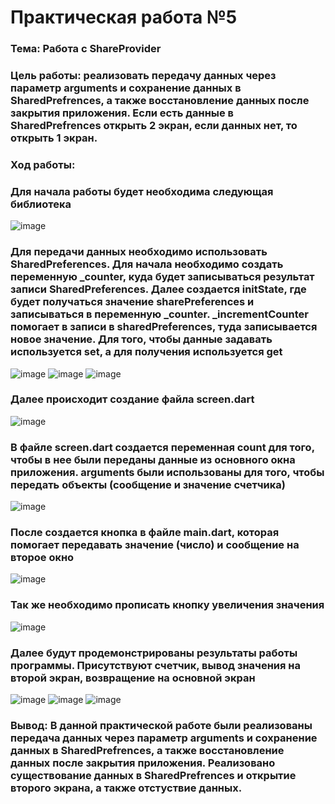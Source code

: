 # Практическая работа №5

### Тема: Работа с ShareProvider
### Цель работы: реализовать передачу данных через параметр arguments и сохранение данных в SharedPrefrences, а также восстановление данных после закрытия приложения. Если есть данные в SharedPrefrences открыть 2 экран, если данных нет, то открыть 1 экран. 
###
### Ход работы:
### Для начала работы будет необходима следующая библиотека
![image](https://user-images.githubusercontent.com/99389490/206819108-6e35eaf1-a33c-470a-a032-d8397df5baf5.png)
###
### Для передачи данных необходимо использовать SharedPreferences. Для начала необходимо создать переменную _counter, куда будет записываться результат записи SharedPreferences. Далее создается initState, где будет получаться значение sharePreferences и записываться в переменную _counter. _incrementCounter помогает в записи в sharedPreferences, туда записывается новое значение. Для того, чтобы данные задавать используется set, а для получения используется get
![image](https://user-images.githubusercontent.com/99389490/206819640-aa2bfb47-c805-4e0d-9783-19c458d1d254.png)
![image](https://user-images.githubusercontent.com/99389490/206819613-2bbb878f-cd13-4c34-ba6f-8afea9fd59d5.png)
![image](https://user-images.githubusercontent.com/99389490/206819336-99a3451c-4f0d-4b00-a7f6-28e6f9de6715.png)
###
### Далее происходит создание файла screen.dart
![image](https://user-images.githubusercontent.com/99389490/206819830-9a4bf67b-aea3-440e-a08d-6ad419acf1dd.png)
###
### В файле screen.dart создается переменная count для того, чтобы в нее были переданы данные из основного окна приложения. arguments были использованы для того, чтобы передать объекты (сообщение и значение счетчика)
![image](https://user-images.githubusercontent.com/99389490/206819886-b59395aa-4a9e-48f7-9783-bb06156189d9.png)
###
### После cоздается кнопка в файле main.dart, которая помогает передавать значение (число) и сообщение на второе окно 
![image](https://user-images.githubusercontent.com/99389490/206821683-3b0b431b-323c-47d9-b3e6-17b656333198.png)
###
### Так же необходимо прописать кнопку увеличения значения
![image](https://user-images.githubusercontent.com/99389490/206821093-eae7101e-307e-4b83-83c8-805e6972214e.png)
###
### Далее будут продемонстрированы результаты работы программы. Присутствуют счетчик, вывод значения на второй экран, возвращение на основной экран
![image](https://user-images.githubusercontent.com/99389490/206821182-3af31053-3a58-42b5-afbd-4897f8290c4b.png)
![image](https://user-images.githubusercontent.com/99389490/206821198-dc4010ed-9eef-44fb-a3e4-59e85246c373.png)
![image](https://user-images.githubusercontent.com/99389490/206821210-5b1819f4-87f0-4bf6-96c6-9e9cfa07f723.png)
###
### Вывод: В данной практической работе были реализованы передача данных через параметр arguments и сохранение данных в SharedPrefrences, а также восстановление данных после закрытия приложения. Реализовано существование данных в SharedPrefrences и открытие второго экрана, а также отстуствие данных.
